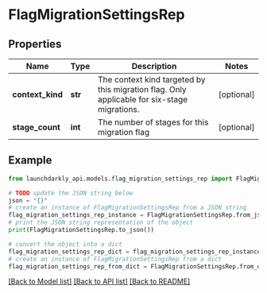 # FlagMigrationSettingsRep


## Properties

Name | Type | Description | Notes
------------ | ------------- | ------------- | -------------
**context_kind** | **str** | The context kind targeted by this migration flag. Only applicable for six-stage migrations. | [optional] 
**stage_count** | **int** | The number of stages for this migration flag | [optional] 

## Example

```python
from launchdarkly_api.models.flag_migration_settings_rep import FlagMigrationSettingsRep

# TODO update the JSON string below
json = "{}"
# create an instance of FlagMigrationSettingsRep from a JSON string
flag_migration_settings_rep_instance = FlagMigrationSettingsRep.from_json(json)
# print the JSON string representation of the object
print(FlagMigrationSettingsRep.to_json())

# convert the object into a dict
flag_migration_settings_rep_dict = flag_migration_settings_rep_instance.to_dict()
# create an instance of FlagMigrationSettingsRep from a dict
flag_migration_settings_rep_from_dict = FlagMigrationSettingsRep.from_dict(flag_migration_settings_rep_dict)
```
[[Back to Model list]](../README.md#documentation-for-models) [[Back to API list]](../README.md#documentation-for-api-endpoints) [[Back to README]](../README.md)


